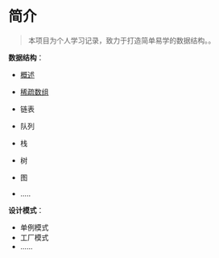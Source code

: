 # 简介

> 本项目为个人学习记录，致力于打造简单易学的数据结构。。



**数据结构**：

- [概述](https://github.com/xiaoxiaoshou/simple-dataStructure/blob/master/%E6%95%B0%E6%8D%AE%E7%BB%93%E6%9E%84/1.%E6%A6%82%E8%BF%B0.md)

- [稀疏数组](https://github.com/xiaoxiaoshou/simple-dataStructure/blob/master/%E6%95%B0%E6%8D%AE%E7%BB%93%E6%9E%84/2.%E7%A8%80%E7%96%8F%E6%95%B0%E7%BB%84.md)

- 链表
- 队列
- 栈
- 树
- 图
- .....



**设计模式**：

- 单例模式
- 工厂模式
- ......